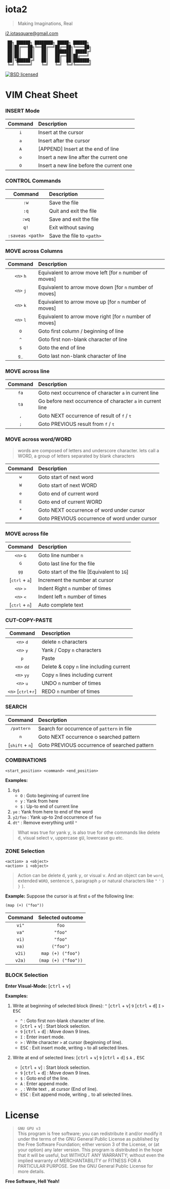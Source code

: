 # iota2

> Making Imaginations, Real

<i2.iotasquare@gmail.com>

```
 ██╗ ██████╗ ████████╗ █████╗ ██████╗
 ██║██╔═══██╗╚══██╔══╝██╔══██╗╚════██╗
 ██║██║   ██║   ██║   ███████║ █████╔╝
 ██║██║   ██║   ██║   ██╔══██║██╔═══╝
 ██║╚██████╔╝   ██║   ██║  ██║███████╗
 ╚═╝ ╚═════╝    ╚═╝   ╚═╝  ╚═╝╚══════╝
```

[![BSD licensed](https://img.shields.io/badge/license-GPL3-blue.svg)](https://raw.githubusercontent.com/iota2/dev-setup/master/LICENSE)


# VIM Cheat Sheet

### INSERT Mode
Command         | Description
:---:           | :---
<kbd>i</kbd>    | Insert at the cursor
<kbd>a</kbd>    | Insert after the cursor
<kbd>A</kbd>    | [APPEND] Insert at the end of line
<kbd>o</kbd>    | Insert a new line after the current one
<kbd>O</kbd>    | Insert a new line before the current one

### CONTROL Commands
Command	          | Description
:---:             | :---
`:w`              | Save the file
`:q`              | Quit and exit the file
`:wq`             | Save and exit the file
`q!`              | Exit without saving
`:saveas <path>`  | Save the file to `<path>`

### MOVE across Columns
Command               | Description
:---:                 | :---
`<n>` <kbd>h</kbd>    | Equivalent to arrow move left [for `n` number of moves]
`<n>` <kbd>j</kbd>    | Equivalent to arrow move down [for `n` number of moves]
`<n>` <kbd>k</kbd>    | Equivalent to arrow move up [for `n` number of moves]
`<n>` <kbd>l</kbd>    | Equivalent to arrow move right [for `n` number of moves]
<kbd>O</kbd>          | Goto first column / beginning of line
<kbd>^</kbd>          | Goto first non-blank character of line
<kbd>$</kbd>          | Goto the end of line
<kbd>g_</kbd>         | Goto last non-blank character of line

### MOVE across line
Command         | Description
:---:           | :---
<kbd>f</kbd>`a` | Goto next occurrence of character `a` in current line
<kbd>t</kbd>`a` | Go before next occurrence of character `a` in current line
<kbd>,</kbd>    | Goto NEXT occurrence of result of <kbd>f</kbd> / <kbd>t</kbd>
<kbd>;</kbd>    | Goto PREVIOUS result from <kbd>f</kbd> / <kbd>t</kbd>


### MOVE across word/WORD
> words are composed of letters and underscore character. lets call a WORD, a
> group of letters separated by blank characters

Command         | Description
:---:           | :---
<kbd>w</kbd>    | Goto start of next word
<kbd>W</kbd>    | Goto start of next WORD
<kbd>e</kbd>    | Goto end of current word
<kbd>E</kbd>    | Goto end of current WORD
<kbd>*</kbd>    | Goto NEXT occurrence of word under cursor
<kbd>#</kbd>    | Goto PREVIOUS occurrence of word under cursor

### MOVE across file
Command                           | Description
:---:                             | :---
`<n>` <kbd>G</kbd>                | Goto line number `n`
<kbd>G</kbd>                      | Goto last line for the file
<kbd>gg</kbd>                     | Goto start of the file [Equivalent to `1G`]
[<kbd>ctrl</kbd> + <kbd>a</kbd>]  | Increment the number at cursor
`<n>` <kbd>></kbd>                | Indent Right `n` number of times
`<n>` <kbd><</kbd>                | Indent left `n` number of times
[<kbd>ctrl</kbd> + <kbd>n</kbd>]  | Auto complete text

### CUT-COPY-PASTE
Command                               | Description
:---:                                 | :---
`<n>` <kbd>d</kbd>                    | delete `n` characters
`<n>` <kbd>y</kbd>                    | Yank / Copy `n` characters
<kbd>p</kbd>                          | Paste
`<n>` <kbd>dd</kbd>                   | Delete & copy `n` line including current
`<n>` <kbd>yy</kbd>                   | Copy `n` lines including current
`<n>` <kbd>u</kbd>                  	| UNDO `n` number of times
`<n>` [<kbd>ctrl</kbd>+<kbd>r</kbd>]  | REDO `n` number of times

### SEARCH
Command                           | Description
:---:                             | :---
<kbd>/pattern</kbd>               | Search for occurrence of `pattern` in file
<kbd>n</kbd>                      | Goto NEXT occurrence o searched pattern
[<kbd>shift</kbd> + <kbd>n</kbd>] | Goto PREVIOUS occurrence of searched pattern

### COMBINATIONS
```
<start_position> <command> <end_position>
```
**Examples:**
1. `Oy$`
    * `O` : Goto beginning of current line
    * `y` : Yank from here
    * `$` : Up-to end of current line
2. `ye` : Yank from here to end of the word
3. `y2/foo` : Yank up-to 2nd occurrence of `foo`
4. `dt"` : Remove everything until `"`

> What was true for yank <kbd>y</kbd>, is also true for othe commands like
> delete <kbd>d</kbd>, visual select <kbd>v</kbd>, uppercase <kbd>gU</kbd>,
> lowercase <kbd>gu</kbd> etc.

### ZONE Selection
```
<action> a <object>
<action> i <object>
```
> Action can be delete <kbd>d</kbd>, yank <kbd>y</kbd>, or visual <kbd>v</kbd>.
> And an object can be `word`, extended `WORD`, sentence `S`, paragraph `p` or
> natural characters like `"` `'` `)` `}` `]`.

**Example:**
Suppose the cursor is at first `o` of the following line:
```
(map (+) ("foo"))
```
Command     | Selected outcome
:---:       | :---:
`vi"`       | `foo`
`va"`       | `"foo"`
`vi)`       | `"foo"`
`va)`       | `("foo")`
`v2i)`      | `map (+) ("foo")`
`v2a)`      | `(map (+) ("foo"))`

### BLOCK Selection
**Enter Visual-Mode:** [<kbd>ctrl</kbd> + <kbd>v</kbd>]

**Examples:**
1. Write at beginning of selected block (lines):
`^` [<kbd>ctrl</kbd> + <kbd>v</kbd>] `9` [<kbd>ctrl</kbd> + <kbd>d</kbd>]
`I` `>` <kbd>ESC</kbd>
    * `^` : Goto first non-blank character of line.
    * [<kbd>ctrl</kbd> + <kbd>v</kbd>] : Start block selection.
    * `9` [<kbd>ctrl</kbd> + <kbd>d</kbd>] : Move down 9 lines.
    * `I` : Enter insert mode.
    * `>` : Write character `>` at cursor (beginning of line).
    * <kbd>ESC</kbd> : Exit insert mode, writing `>` to all selected lines.

2. Write at end of selected lines:
[<kbd>ctrl</kbd> + <kbd>v</kbd>] `9` [<kbd>ctrl</kbd> + <kbd>d</kbd>]
`$` `A` `,` <kbd>ESC</kbd>
    * [<kbd>ctrl</kbd> + <kbd>v</kbd>] : Start block selection.
    * `9` [<kbd>ctrl</kbd> + <kbd>d</kbd>] : Move down 9 lines.
    * `$` : Goto end of the line.
    * `A` : Enter append mode.
    * `,` : Write text `,` at cursor (End of line).
    * <kbd>ESC</kbd> : Exit append mode, writing `,` to all selected lines.

# License
> `GNU GPU v3` <br>
> This program is free software; you can redistribute it and/or
> modify it under the terms of the GNU General Public License
> as published by the Free Software Foundation; either version 3
> of the License, or (at your option) any later version.
> This program is distributed in the hope that it will be useful,
> but WITHOUT ANY WARRANTY; without even the implied warranty of
> MERCHANTABILITY or FITNESS FOR A PARTICULAR PURPOSE.  See the
> GNU General Public License for more details.

**Free Software, Hell Yeah!**

